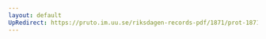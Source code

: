```yaml
---
layout: default
UpRedirect: https://pruto.im.uu.se/riksdagen-records-pdf/1871/prot-1871--fk--131/prot-1871--fk--131_001.pdf
---
```

